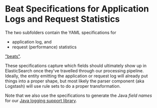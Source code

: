 # Beat Specifications for Application Logs and Request Statistics

The two subfolders contain the YAML specifications for

* application log, and
* request (performance) statistics

["beats"](https://github.com/elastic/beats).

These specifications capture which fields should ultimately show up in ElasticSearch once they've travelled through our processing pipeline. Ideally, the entity emitting the application or request log will already put things into a proper shape, but most likely the parser component (aka Logstash) will use rule sets to do a proper transformation.

Note that we also use the specifications to generate the Java _field names_ for our [Java logging support library](https://github.wdf.sap.corp/perfx/java-logging-support).

